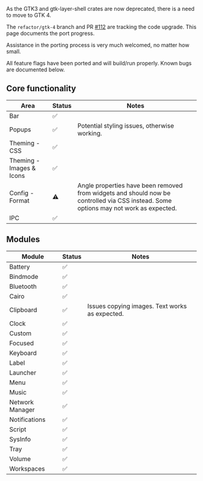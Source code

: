As the GTK3 and gtk-layer-shell crates are now deprecated, there is a need to move to GTK 4.

The `refactor/gtk-4` branch and PR [#112](https://github.com/JakeStanger/ironbar/pull/112) are tracking the code upgrade.
This page documents the port progress.

Assistance in the porting process is very much welcomed, no matter how small.

All feature flags have been ported and will build/run properly. Known bugs are documented below.

## Core functionality

| Area                     | Status | Notes                                                                                                                                |
|--------------------------|--------|--------------------------------------------------------------------------------------------------------------------------------------|
| Bar                      | ✅      |                                                                                                                                      |
| Popups                   | ✅      | Potential styling issues, otherwise working.                                                                                         |
| Theming - CSS            | ✅      |                                                                                                                                      |
| Theming - Images & Icons | ✅      |                                                                                                                                      |
| Config - Format          | ⚠️ ️   | Angle properties have been removed from widgets and should now be controlled via CSS instead. Some options may not work as expected. |
| IPC                      | ✅      |                                                                                                                                      | 

## Modules

| Module          | Status | Notes                                          |
|-----------------|--------|------------------------------------------------|
| Battery         | ✅      |                                                |
| Bindmode        | ✅      |                                                |
| Bluetooth       | ✅      |                                                |
| Cairo           | ✅      |                                                |
| Clipboard       | ✅      | Issues copying images. Text works as expected. |
| Clock           | ✅      |                                                |
| Custom          | ✅      |                                                |
| Focused         | ✅      |                                                |
| Keyboard        | ✅      |                                                |
| Label           | ✅      |                                                |
| Launcher        | ️✅     |                                                |
| Menu            | ✅      |                                                |
| Music           | ✅      |                                                |
| Network Manager | ✅      |                                                |
| Notifications   | ✅      |                                                |
| Script          | ✅      |                                                |
| SysInfo         | ✅      |                                                |
| Tray            | ✅      |                                                |
| Volume          | ✅      |                                                |
| Workspaces      | ✅      |                                                |
